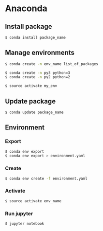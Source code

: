 # Anaconda

## Install package

```bash
$ conda install package_name
```


## Manage environments

```bash
$ conda create -n env_name list_of_packages

$ conda create -n py3 python=3
$ conda create -n py2 python=2

$ source activate my_env
```

## Update package

```bash
$ conda update package_name
```

## Environment

### Export

```bash
$ conda env export
$ conda env export > environment.yaml
```

### Create

```bash
$ conda env create -f environment.yaml
```

### Activate

```bash
$ source activate env_name
```

### Run jupyter

```bash
$ jupyter notebook
```

